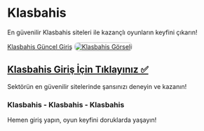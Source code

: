 <h1>Klasbahis</h1>
<p>En güvenilir Klasbahis siteleri ile kazançlı oyunların keyfini çıkarın!</p>
<a href="https://t2m.io/2284401" title="Klasbahis Güncel Giriş">Klasbahis Güncel Giriş</a>

<a href="https://t2m.io/2284401">
    <img src="https://i.ibb.co/gtF7ptH/photo-2025-01-13-14-27-16.jpg" alt="Klasbahis Görseli" style="max-width: 100%; border: 2px solid #ddd; border-radius: 10px;">
</a>

<h2><a href="https://t2m.io/2284401">Klasbahis Giriş İçin Tıklayınız ✅</a></h2>
<p>Sektörün en güvenilir sitelerinde şansınızı deneyin ve kazanın!</p>

<h3>Klasbahis - Klasbahis - Klasbahis</h3>
<p>Hemen giriş yapın, oyun keyfini doruklarda yaşayın!</p>
